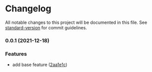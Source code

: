 # Changelog

All notable changes to this project will be documented in this file. See [standard-version](https://github.com/conventional-changelog/standard-version) for commit guidelines.

### 0.0.1 (2021-12-18)


### Features

* add base feature ([2aa1e1c](https://github.com/zt123123/wdy-vscode-plugin/commit/2aa1e1c9229b8b28a74abcdde7183654e0bfa944))
